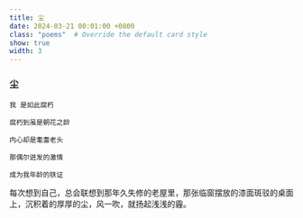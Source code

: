```yaml
---
title: 尘
date: 2024-03-21 00:01:00 +0800
class: "poems"  # Override the default card style
show: true
width: 3
---
```


### 尘

```angular2html
我 是如此腐朽

腐朽到虽是朝花之龄

内心却是耄耋老头

那偶尔迸发的激情

成为我年龄的铁证
```
每次想到自己，总会联想到那年久失修的老屋里，那张临窗摆放的漆面斑驳的桌面上，沉积着的厚厚的尘，风一吹，就扬起浅浅的霾。
